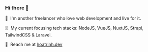 ### Hi there 👋

<!--
**mrth2/mrth2** is a ✨ _special_ ✨ repository because its `README.md` (this file) appears on your GitHub profile.

Here are some ideas to get you started:

- 🔭 I’m currently working on ...
- 🌱 I’m currently learning ...
- 👯 I’m looking to collaborate on ...
- 🤔 I’m looking for help with ...
- 💬 Ask me about ...
- 📫 How to reach me: ...
- 😄 Pronouns: ...
- ⚡ Fun fact: ...
-->

🌱&nbsp;&nbsp;I'm another freelancer who love web development and live for it.

🗄️&nbsp;&nbsp;My current focusing tech stacks: NodeJS, VueJS, NuxtJS, Strapi, TailwindCSS & Laravel.

💬&nbsp;&nbsp;Reach me at [hoatrinh.dev](https://hoatrinh.dev)
